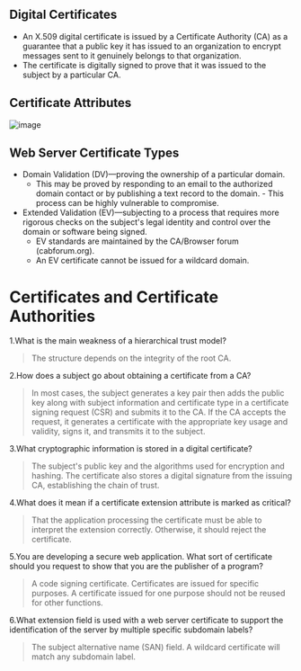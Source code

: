 ## Digital Certificates

 - An X.509 digital certificate is issued by a Certificate Authority (CA) as a guarantee that a public key it has issued to an organization to encrypt messages sent to it genuinely belongs to that organization.
 - The certificate is digitally signed to prove that it was issued to the subject by a particular CA. 

## Certificate Attributes

![image](https://user-images.githubusercontent.com/63236771/125894535-5b278059-c4cf-4b6c-a55a-f956e2291b50.png)

## Web Server Certificate Types

 - Domain Validation (DV)—proving the ownership of a particular domain. 
   - This may be proved by responding to an email to the authorized domain contact or by publishing a text record to the domain.      - This process can be highly vulnerable to compromise. 
 - Extended Validation (EV)—subjecting to a process that requires more rigorous checks on the subject's legal identity and control over the domain or software being signed. 
   - EV standards are maintained by the CA/Browser forum (cabforum.org). 
   - An EV certificate cannot be issued for a wildcard domain.

# Certificates and Certificate Authorities

1.What is the main weakness of a hierarchical trust model?
 > The structure depends on the integrity of the root CA.

2.How does a subject go about obtaining a certificate from a CA?
 > In most cases, the subject generates a key pair then adds the public key along with subject information and certificate type in a certificate signing request (CSR) and submits it to the CA. If the CA accepts the request, it generates a certificate with the appropriate key usage and validity, signs it, and transmits it to the subject.

3.What cryptographic information is stored in a digital certificate?
 > The subject's public key and the algorithms used for encryption and hashing. The certificate also stores a digital signature from the issuing CA, establishing the chain of trust.

4.What does it mean if a certificate extension attribute is marked as critical?
 > That the application processing the certificate must be able to interpret the extension correctly. Otherwise, it should reject the certificate.

5.You are developing a secure web application. What sort of certificate should you request to show that you are the publisher of a program?
 > A code signing certificate. Certificates are issued for specific purposes. A certificate issued for one purpose should not be reused for other functions.

6.What extension field is used with a web server certificate to support the identification of the server by multiple specific subdomain labels?
 > The subject alternative name (SAN) field. A wildcard certificate will match any subdomain label.
